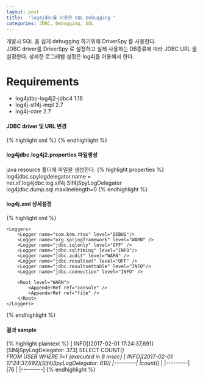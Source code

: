 ```yaml
---
layout: post
title:  "log4jdbc를 이용한 SQL Debugging "
categories: JDBC, Debugging, SQL
---
```

개발시 SQL 을 쉽게 debugging 하기위해 DriverSpy 를 사용한다.  
JDBC driver를 DriverSpy 로 설정하고 실제 사용하는  DB종류에 따라 JDBC URL 을 설정한다.
상세한 로그레벨 설정은 log4j를 이용해서 한다.

# Requirements
* log4jdbc-log4j2-jdbc4 1.16
* log4j-slf4j-impl 2.7
* log4j-core 2.7

####  JDBC  driver  및 URL 변경
 {% highlight xml %}
<bean id="dataSource.main" class="org.apache.commons.dbcp2.BasicDataSource" destroy-method="close" >
	<property name="driverClassName" value="net.sf.log4jdbc.sql.jdbcapi.DriverSpy" /> 
	<property name="url" value="jdbc:log4jdbc:oracle:thin:@128.0.0.1:3360:TEST" /> 
	</bean> 
{% endhighlight %}

####  log4jdbc.log4j2.properties 파일생성
java resource 폴더에 파일을 생성한다.
{% highlight properties %}
log4jdbc.spylogdelegator.name = net.sf.log4jdbc.log.slf4j.Slf4jSpyLogDelegator
log4jdbc.dump.sql.maxlinelength=0
{% endhighlight %}

#### log4j.xml  상세설정
{% highlight xml %}
<?xml version="1.0" encoding="UTF-8"?>
<Configuration>
	<!-- Appender, Layout 설정 -->
	<Appenders>
		<Console name="console" target="SYSTEM_OUT">
			<PatternLayout pattern="[%5p][%d{yyyy-MM-dd HH:mm:ss,SSS}][%C{1}:%4L] %m%n" />
		</Console>
		<RollingFile name="file" fileName="logs/rtas.log"  filePattern="logs/rtas.log.%d{yyyy-MM-dd}" append="false">
			<PatternLayout pattern="[%5p][%d{yyyy-MM-dd HH:mm:ss,SSS}][%C{1}:%4L] %m%n" />
			<Policies>
				<TimeBasedTriggeringPolicy interval="1" modulate="true"/>
			</Policies>
		</RollingFile>
	</Appenders>
	
	<Loggers>
		<Logger name="com.k4m.rtas" level="DEBUG"/>
		<Logger name="org.springframework" level="WARN" />
		<Logger name="jdbc.sqlonly" level="OFF" />
		<Logger name="jdbc.sqltiming" level="INFO"/>
		<Logger name="jdbc.audit" level="WARN" />
		<Logger name="jdbc.resultset" level="OFF" />
		<Logger name="jdbc.resultsettable" level="INFO"/>
		<Logger name="jdbc.connection" level="INFO" />
	
		<Root level="WARN">
			<AppenderRef ref="console" />
			<AppenderRef ref="file" />
		</Root>
	</Loggers>

</Configuration>
{% endhighlight %}

#### 결과 sample

{% highlight plaintext %}
[ INFO][2017-02-01 17:24:37,691][Slf4jSpyLogDelegator: 373] SELECT 
			COUNT(*)	
		 FROM USER
		 WHERE 1=1
 {executed in 8 msec}
[ INFO][2017-02-01 17:24:37,692][Slf4jSpyLogDelegator: 610] 
|---------|
|count(*) |
|---------|
|76       |
|---------|
{% endhighlight %}
